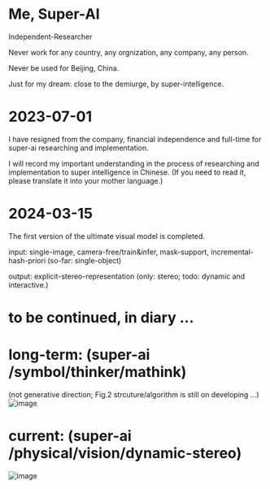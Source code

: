 # Me, Super-AI
  Independent-Researcher
  
  Never work for any country, any orgnization, any company, any person.
  
  Never be used for Beijing, China.

  Just for my dream: close to the demiurge, by super-intelligence. 

  
# 2023-07-01

  I have resigned from the company, financial independence and full-time for super-ai researching and implementation.
  
  I will record my important understanding in the process of researching and implementation to super intelligence in Chinese.
  (If you need to read it, please translate it into your mother language.)

# 2024-03-15

  The first version of the ultimate visual model is completed.
  
  input: single-image, camera-free/train&infer, mask-support, incremental-hash-priori (so-far: single-object)
  
  output: explicit-stereo-representation (only: stereo; todo: dynamic and interactive.)


# to be continued, in diary ...

# long-term: (super-ai /symbol/thinker/mathink) 
(not generative direction; Fig.2 strcuture/algorithm is still on developing ...)
![image](https://github.com/yuedajiong/super-ai/assets/52232153/4b03027c-8030-4f74-9126-da5d5b074f45)

# current: (super-ai /physical/vision/dynamic-stereo)
![image](https://github.com/yuedajiong/super-ai/assets/52232153/a1ecb2ff-8cb1-46dd-8167-09e337bdfde9)



